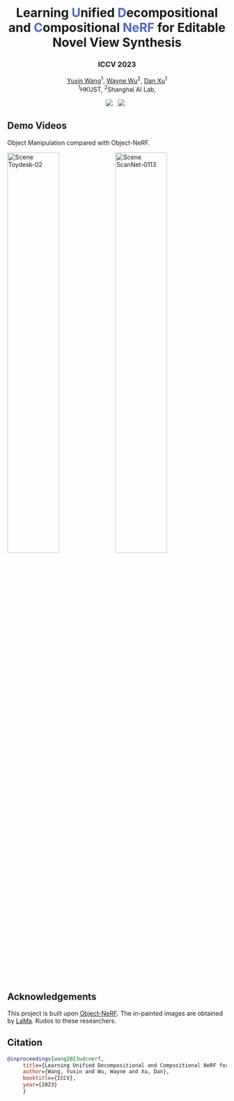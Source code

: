 <p align="center">
<h1 align="center"><strong>Learning <font color="#5364cc">U</font>nified <font color="#5364cc">D</font>ecompositional and <font color="#5364cc">C</font>ompositional <font color="#5364cc">NeRF</font> for Editable Novel View Synthesis</strong></h1>
<h3 align="center">ICCV 2023</h3>

<p align="center">
    <a href="https://w-ted.github.io/">Yuxin Wang</a><sup>1</sup>,</span>
    <a href="https://wywu.github.io/">Wayne Wu</a><sup>2</sup>,
    <a href="https://www.danxurgb.net/">Dan Xu</a><sup>1</sup>
    <br>
        <sup>1</sup>HKUST,
        <sup>2</sup>Shanghai AI Lab,
</p>

<div align="center">
    <a href=https://arxiv.org/abs/2308.02840><img src='https://img.shields.io/badge/arXiv-2308.02840-b31b1b.svg'></a>  
    <a href='https://w-ted.github.io/publications/udc-nerf/'><img src='https://img.shields.io/badge/Project-Page-Green'></a>  
</div>
</p>

## Demo Videos

Object Manipulation compared with Object-NeRF.

<img width="48.5%" src="./assets/toy.gif" autoplay loop muted controls title="Scene Toydesk-02"></img>
<img width="48.5%" src="./assets/scan.gif" autoplay loop muted controls title="Scene ScanNet-0113"></img>

## Acknowledgements

This project is built upon [Object-NeRF](https://github.com/zju3dv/object_nerf). The in-painted images are obtained by [LaMa](https://github.com/advimman/lama). Kudos to these researchers. 

## Citation

```BibTeX
@inproceedings{wang2023udcnerf,
     title={Learning Unified Decompositional and Compositional NeRF for Editable Novel View Synthesis},
     author={Wang, Yuxin and Wu, Wayne and Xu, Dan},
     booktitle={ICCV},
     year={2023}
     }
```
